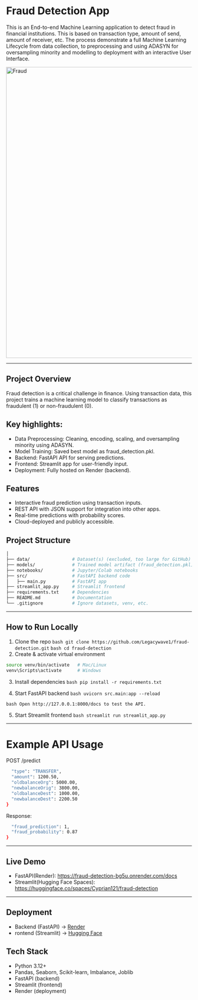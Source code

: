 # Fraud Detection App

This is an End-to-end Machine Learning application to detect fraud in financial institutions. This is based on transaction type, amount of send, amount of receiver, etc.
The process demonstrate a full Machine Learning Lifecycle from data collection, to preprocessing and using ADASYN for oversampling minority and modelling to deployment with an interactive User Interface.


<img width="1424" height="788" alt="Fraud" src="https://github.com/user-attachments/assets/9a36a0d6-2221-4fdb-8bb6-a01a08ccc0c5" />


---
## Project Overview

Fraud detection is a critical challenge in finance. Using transaction data, this project trains a machine learning model to classify transactions as fraudulent (1) or non-fraudulent (0).

## Key highlights:

* Data Preprocessing: Cleaning, encoding, scaling, and oversampling minority using ADASYN.
* Model Training: Saved best model as fraud_detection.pkl.
* Backend: FastAPI API for serving predictions.
* Frontend: Streamlit app for user-friendly input.
* Deployment: Fully hosted on Render (backend).

## Features
* Interactive fraud prediction using transaction inputs.
* REST API with JSON support for integration into other apps.
* Real-time predictions with probability scores.
* Cloud-deployed and publicly accessible.

## Project Structure
```bash fraud-detection/
│
├── data/                # Dataset(s) (excluded, too large for GitHub)
├── models/              # Trained model artifact (fraud_detection.pkl)
├── notebooks/           # Jupyter/Colab notebooks
├── src/                 # FastAPI backend code
│   ├── main.py          # FastAPI app
├── streamlit_app.py     # Streamlit frontend
├── requirements.txt     # Dependencies
├── README.md            # Documentation
└── .gitignore           # Ignore datasets, venv, etc.
```
---
## How to Run Locally
1. Clone the repo
```bash git clone https://github.com/Legacywave1/fraud-detection.git```
```bash cd fraud-detection```
2. Create & activate virtual environment
```bash python -m venv venv
source venv/bin/activate   # Mac/Linux
venv\Scripts\activate      # Windows
```
3. Install dependencies
```bash pip install -r requirements.txt```

4. Start FastAPI backend
```bash uvicorn src.main:app --reload```
   
```bash Open http://127.0.0.1:8000/docs to test the API.```

5. Start Streamlit frontend
```bash streamlit run streamlit_app.py```
---

# Example API Usage

POST /predict

```bash {
  "type": "TRANSFER",
  "amount": 1200.50,
  "oldbalanceOrg": 5000.00,
  "newbalanceOrig": 3800.00,
  "oldbalanceDest": 1000.00,
  "newbalanceDest": 2200.50
}

```
Response:

```bash {
  "fraud_prediction": 1,
  "fraud_probability": 0.87
}
```
---

## Live Demo
* FastAPI(Render): https://fraud-detection-bg5u.onrender.com/docs
* Streamlit(Hugging Face Spaces): https://huggingface.co/spaces/Cyprian121/fraud-detection

---

## Deployment
* Backend (FastAPI) → [Render](https://fraud-detection-bg5u.onrender.com/docs)
* rontend (Streamlit) → [Hugging Face](https://huggingface.co/spaces/Cyprian121/fraud-detection)

## Tech Stack
* Python 3.12+
* Pandas, Seaborn, Scikit-learn, Imbalance, Joblib
* FastAPI (backend)
* Streamlit (frontend)
* Render (deployment)






